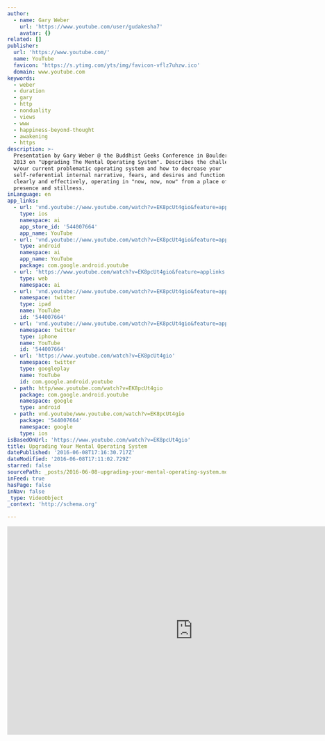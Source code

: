 ```yaml
---
author:
  - name: Gary Weber
    url: 'https://www.youtube.com/user/gudakesha7'
    avatar: {}
related: []
publisher:
  url: 'https://www.youtube.com/'
  name: YouTube
  favicon: 'https://s.ytimg.com/yts/img/favicon-vflz7uhzw.ico'
  domain: www.youtube.com
keywords:
  - weber
  - duration
  - gary
  - http
  - nonduality
  - views
  - www
  - happiness-beyond-thought
  - awakening
  - https
description: >-
  Presentation by Gary Weber @ the Buddhist Geeks Conference in Boulder, CO in
  2013 on "Upgrading The Mental Operating System". Describes the challenges
  w/our current problematic operating system and how to decrease your
  self-referential internal narrative, fears, and desires and function more
  clearly and effectively, operating in "now, now, now" from a place of peace,
  presence and stillness.
inLanguage: en
app_links:
  - url: 'vnd.youtube://www.youtube.com/watch?v=EK8pcUt4gio&feature=applinks'
    type: ios
    namespace: ai
    app_store_id: '544007664'
    app_name: YouTube
  - url: 'vnd.youtube://www.youtube.com/watch?v=EK8pcUt4gio&feature=applinks'
    type: android
    namespace: ai
    app_name: YouTube
    package: com.google.android.youtube
  - url: 'https://www.youtube.com/watch?v=EK8pcUt4gio&feature=applinks'
    type: web
    namespace: ai
  - url: 'vnd.youtube://www.youtube.com/watch?v=EK8pcUt4gio&feature=applinks'
    namespace: twitter
    type: ipad
    name: YouTube
    id: '544007664'
  - url: 'vnd.youtube://www.youtube.com/watch?v=EK8pcUt4gio&feature=applinks'
    namespace: twitter
    type: iphone
    name: YouTube
    id: '544007664'
  - url: 'https://www.youtube.com/watch?v=EK8pcUt4gio'
    namespace: twitter
    type: googleplay
    name: YouTube
    id: com.google.android.youtube
  - path: http/www.youtube.com/watch?v=EK8pcUt4gio
    package: com.google.android.youtube
    namespace: google
    type: android
  - path: vnd.youtube/www.youtube.com/watch?v=EK8pcUt4gio
    package: '544007664'
    namespace: google
    type: ios
isBasedOnUrl: 'https://www.youtube.com/watch?v=EK8pcUt4gio'
title: Upgrading Your Mental Operating System
datePublished: '2016-06-08T17:16:30.717Z'
dateModified: '2016-06-08T17:11:02.729Z'
starred: false
sourcePath: _posts/2016-06-08-upgrading-your-mental-operating-system.md
inFeed: true
hasPage: false
inNav: false
_type: VideoObject
_context: 'http://schema.org'

---
```

<iframe src="https://cdn.embedly.com/widgets/media.html?src=https%3A%2F%2Fwww.youtube.com%2Fembed%2FEK8pcUt4gio%3Ffeature%3Doembed&amp;url=http%3A%2F%2Fwww.youtube.com%2Fwatch%3Fv%3DEK8pcUt4gio&amp;image=https%3A%2F%2Fi.ytimg.com%2Fvi%2FEK8pcUt4gio%2Fhqdefault.jpg&amp;key=b7d04c9b404c499eba89ee7072e1c4f7&amp;type=text%2Fhtml&amp;schema=youtube" width="854" height="480" scrolling="no" frameborder="0" allowfullscreen="" style=""></iframe>